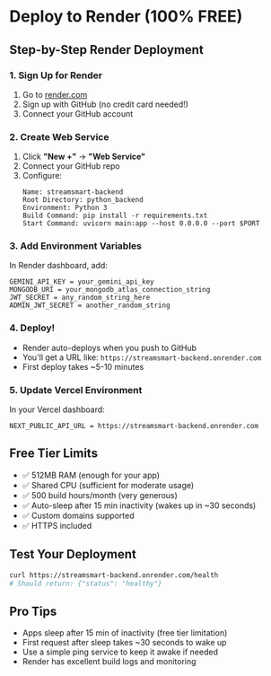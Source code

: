 # Deploy to Render (100% FREE)

## Step-by-Step Render Deployment

### 1. Sign Up for Render
1. Go to [render.com](https://render.com)
2. Sign up with GitHub (no credit card needed!)
3. Connect your GitHub account

### 2. Create Web Service
1. Click **"New +"** → **"Web Service"**
2. Connect your GitHub repo
3. Configure:
   ```
   Name: streamsmart-backend
   Root Directory: python_backend
   Environment: Python 3
   Build Command: pip install -r requirements.txt
   Start Command: uvicorn main:app --host 0.0.0.0 --port $PORT
   ```

### 3. Add Environment Variables
In Render dashboard, add:
```
GEMINI_API_KEY = your_gemini_api_key
MONGODB_URI = your_mongodb_atlas_connection_string
JWT_SECRET = any_random_string_here
ADMIN_JWT_SECRET = another_random_string
```

### 4. Deploy!
- Render auto-deploys when you push to GitHub
- You'll get a URL like: `https://streamsmart-backend.onrender.com`
- First deploy takes ~5-10 minutes

### 5. Update Vercel Environment
In your Vercel dashboard:
```
NEXT_PUBLIC_API_URL = https://streamsmart-backend.onrender.com
```

## Free Tier Limits
- ✅ 512MB RAM (enough for your app)
- ✅ Shared CPU (sufficient for moderate usage)
- ✅ 500 build hours/month (very generous)
- ✅ Auto-sleep after 15 min inactivity (wakes up in ~30 seconds)
- ✅ Custom domains supported
- ✅ HTTPS included

## Test Your Deployment
```bash
curl https://streamsmart-backend.onrender.com/health
# Should return: {"status": "healthy"}
```

## Pro Tips
- Apps sleep after 15 min of inactivity (free tier limitation)
- First request after sleep takes ~30 seconds to wake up
- Use a simple ping service to keep it awake if needed
- Render has excellent build logs and monitoring 